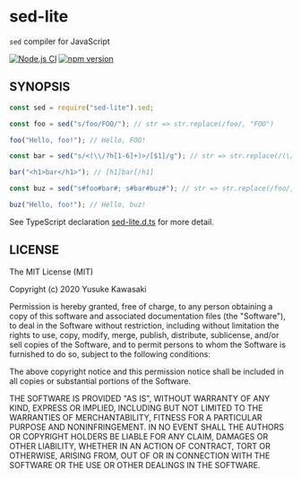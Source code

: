 # sed-lite

`sed` compiler for JavaScript

[![Node.js CI](https://github.com/kawanet/sed-lite/workflows/Node.js%20CI/badge.svg?branch=master)](https://github.com/kawanet/sed-lite/actions/)
[![npm version](https://badge.fury.io/js/sed-lite.svg)](https://www.npmjs.com/package/sed-lite)

## SYNOPSIS

```js
const sed = require("sed-lite").sed;

const foo = sed("s/foo/FOO/"); // str => str.replace(/foo/, "FOO")

foo("Hello, foo!"); // Hello, FOO!

const bar = sed("s/<(\\/?h[1-6]+)>/[$1]/g"); // str => str.replace(/(\/?h[1-6]+)>/g, "[$1]")

bar("<h1>bar</h1>"); // [h1]bar[/h1]

const buz = sed("s#foo#bar#; s#bar#buz#"); // str => str.replace(/foo/, "bar").replace(/bar/, "buz")

buz("Hello, foo!"); // Hello, buz!
```

See TypeScript declaration
[sed-lite.d.ts](https://github.com/kawanet/sed-lite/blob/master/types/sed-lite.d.ts)
for more detail.

## LICENSE

The MIT License (MIT)

Copyright (c) 2020 Yusuke Kawasaki

Permission is hereby granted, free of charge, to any person obtaining a copy
of this software and associated documentation files (the "Software"), to deal
in the Software without restriction, including without limitation the rights
to use, copy, modify, merge, publish, distribute, sublicense, and/or sell
copies of the Software, and to permit persons to whom the Software is
furnished to do so, subject to the following conditions:

The above copyright notice and this permission notice shall be included in all
copies or substantial portions of the Software.

THE SOFTWARE IS PROVIDED "AS IS", WITHOUT WARRANTY OF ANY KIND, EXPRESS OR
IMPLIED, INCLUDING BUT NOT LIMITED TO THE WARRANTIES OF MERCHANTABILITY,
FITNESS FOR A PARTICULAR PURPOSE AND NONINFRINGEMENT. IN NO EVENT SHALL THE
AUTHORS OR COPYRIGHT HOLDERS BE LIABLE FOR ANY CLAIM, DAMAGES OR OTHER
LIABILITY, WHETHER IN AN ACTION OF CONTRACT, TORT OR OTHERWISE, ARISING FROM,
OUT OF OR IN CONNECTION WITH THE SOFTWARE OR THE USE OR OTHER DEALINGS IN THE
SOFTWARE.

